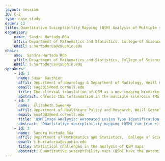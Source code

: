 ```yaml
---
layout: session
ID: C-2
type: case_study
order: 13
title: Quantitative Susceptibility Mapping (QSM) Analysis of Multiple sclerosis lesions. 
organizer:
    name:  Sandra Hurtado Rúa
    affil: Department of Mathematics and Statistics, College of Science and Health Professions, Cleveland State University, Cleveland, OH
    email: s.hurtadorua@csuohio.edu
chair:
    ame:  Sandra Hurtado Rúa
    affil: Department of Mathematics and Statistics, College of Science and Health Professions, Cleveland State University, Cleveland, OH
    email: s.hurtadorua@csuohio.edu
speakers:
    - id: 1
      name: Susan Gauthier
      affil: Department of Neurology & Department of Radiology, Weill Cornell Medicine, New York, NY. 
      email: sag2015@med.cornell.edu
      title: The clinical translation of QSM as a new imaging biomarker for disease progression and treatment response in Multiple Sclerosis 
      abstract: Chronic CNS inflammation in the multiple sclerosis (MS) lesions is maintained with iron-containing pro-inflammatory microglia and macrophages at the rim of chronic active MS lesions. Histologically, these lesions demonstrate ongoing demyelination and expansion, which may play an essential role in the pathogenesis of progressive clinical decline. Quantitative susceptibility mapping (QSM) is an imaging technique that provides efficient in vivo quantification of susceptibility changes related to iron deposition.  We have demonstrated that QSM can detect iron at MS lesion rims and have provided in-vivo validation that these lesions have more inflammation and tissue damage. We have also demonstrated that QSM rim lesions (rim+) have a temporal trajectory with an increase and subsequent decrease in susceptibility, which is consistent with the transition from a chronic active to a chronic inactive lesion.  We have preliminary data demonstrating the influence of rim+ lesions on clinical disability, including cognition, promoting the potential for QSM as a tool to understand mechanisms of injury leading to disease progression. Our next stage is to determine the utility of QSM as a biomarker for treatment response. Monitoring chronic MS lesions in response to treatment would provide a novel and essential therapeutic strategy to reduce tissue injury, neuronal degeneration and clinical disability.
    - id: 2
      name:  Elizabeth Sweeney
      affil: Department of Healthcare Policy and Research, Weill Cornell Medicine, New York, NY. 
      email: ems4003@med.cornell.edu
      title: 'QSM Image Analysis: Automated Lesion Type Identification and Lesion Age Estimation'
      abstract: 'Quantitative susceptibility mapping (QSM) rim (rim +) positive multiple sclerosis (MS) lesions and their longitudinal behavior have the potential to serve as a biomarker of chronic inflammation and to be utilized to monitor disease progression and evaluate disease-modifying therapies. Here we introduce the image analysis tools that will enable us to use QSM rim+ lesions for this purpose: an automated method for identifying QSM lesion type and methods for determining the accurate inflammatory stage or age of a lesion.  We first introduce an automated algorithm for identifying QSM rim+ MS lesions in order to reduce the bias and burden of manual identification. This algorithm utilizes first-order radiomic features calculated over a lesion and a random forest classification model to classify lesions as QSM rim+. In a validation set, the algorithm obtained an area under the receiver operating characteristic curve (AUC) of 0.88 and an accuracy of 81%. We next introduce methodology for determining the accurate inflammatory stage or age of a QSM rim+ lesion in both cross sectional and longitudinal settings.   This is crucial for evaluating the impact of disease-modifying therapies on the longitudinal behavior of these lesions, as temporal misalignment of lesions may obscure treatment effects. We first introduce a random forest model using radiomic features from multi-sequence MRI to classify lesions as less than a year or greater than a year old in a cross-sectional setting.  In a validation set we obtain an AUC of 0.89 and an accuracy of 82%.  We next move to a longitudinal setting where we employ curve-registration techniques to temporally align longitudinal information from these lesions.'
    - id: 3
      name:  Sandra Hurtado Rúa
      affil: Department of Mathematics and Statistics,  College of Science and Health Professions, Cleveland State University, Cleveland, OH. 
      email: s.hurtadorua@csuohio.edu
      title: Statistical challenges in the analysis of QSM maps
      abstract: Quantitative susceptibility maps (QSM) have the potential to be a biomarker in Multiple Sclerosis with the ability to inform clinical management of disease progression and therapy. In this talk, we introduce a few statistical models for the analysis of group data in the context of QSM with a clinical translation goal. We first address the multiplicity data problem in the context of mixed-effects models with applications to the identification of inflammation in a subset of chronic multiple sclerosis lesions. We then introduce a multilevel growth curve model to compare longitudinal susceptibility among rim+ and rim− lesions. Finally, we explore the advantages and disadvantages of structural equations models in analysis of QSM as a longitudinal biomarker in Multiple Sclerosis.
---
```


